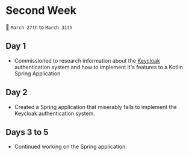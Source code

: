 # Second Week

📆 `March 27th` to `March 31th`

## Day 1

+ Commissioned to research information about the [Keycloak](https://www.keycloak.org/) authentication system and how to implement it's features to a Kotlin Spring Application

## Day 2

+ Created a Spring application that miserably fails to implement the Keycloak authentication system.

## Days 3 to 5

+ Continued working on the Spring application.
